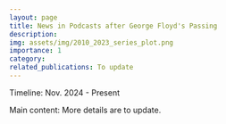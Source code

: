 ```yaml
---
layout: page
title: News in Podcasts after George Floyd's Passing
description:  
img: assets/img/2010_2023_series_plot.png
importance: 1 
category: 
related_publications: To update
---
```


Timeline: Nov. 2024 - Present


Main content:
More details are to update. 
